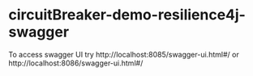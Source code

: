 # circuitBreaker-demo-resilience4j-swagger
To access swagger UI try http://localhost:8085/swagger-ui.html#/  or http://localhost:8086/swagger-ui.html#/

